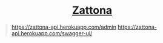 <h1 align="center"><a href="https://zattona-api.herokuapp.com/admin" target="_blank">Zattona</a></h1>

> https://zattona-api.herokuapp.com/admin
> https://zattona-api.herokuapp.com/swagger-ui/
